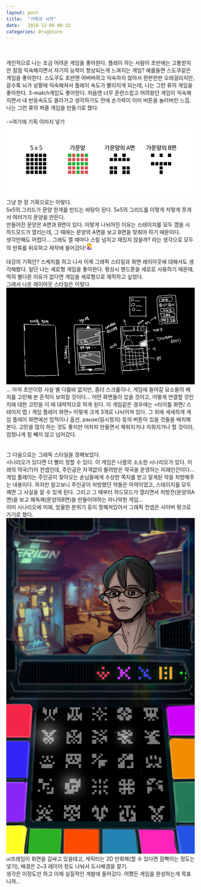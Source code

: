 ```yaml
---
layout: post
title:  "기획과 시작"
date:   2018-12-09 08:32
categories: DrugStore
---
```

<br>
<br>
개인적으로 나는 조금 어려운 게임을 좋아한다. 플레이 하는 사람이 초반에는 
고통받지만 점점 익숙해지면서 자기의 능력이 향상되는게 느껴지는 게임? 예를들면 스도쿠같은 게임을 좋아한다. 
스도쿠도 초반엔 어버버하고 익숙하지 않아서 한판한판 오래걸리지만, 갈수록 뇌가 상황에 익숙해져서 플레이 속도가 빨라지게 되는데, 
나는 그런 류의 게임을 좋아한다. 3-match게임도 좋아한다. 처음엔 너무 혼란스럽고 어려웠던 게임이 익숙해지면서 내 반응속도도 올라가고 생각하기도 전에 
손가락이 이미 버튼을 눌러버린 느낌. 나는 그런 류의 퍼즐 게임을 만들기로 했다. <br>
<br>
->여기에 기획 이미지 넣기
<br>
<img src="/images/post_attach/project000/기획안.png">
그냥 한 장 기획으로는 이렇다. <br>
5x5의 그리드가 문양 한개를 만드는 바탕이 된다. 5x5의 그리드를 이렇게 저렇게 쪼개서 여러가지 문양을 만든다.<br>
만들어진 문양은 A면과 B면이 있다. 이렇게 나뉘어진 이유는 스테이지를 모두 깼을 시 하드모드가 열리는데, 그 때에는 문양의 A면을 보고 B면을 맞춰야 하기 때문이다.<br>
생각만해도 어렵다... 그래도 깰 때마다 스릴 넘치고 재밌지 않을까? 라는 생각으로 모두의 만류를 뒤로하고 제작에 들어갔다!<img width="18px" height="18px" src="/images/emojis/emj_palmface.png">
<br>
<br>
대강의 기획안? 스케치를 하고 나서 이제 그래픽 스타일과 화면 레이아웃에 대해서도 생각해봤다. 일단 나는 세로형 게임을 좋아한다. 평상시 핸드폰을 세로로 사용하기 때문에, 딱히 별다른 이유가 없다면 게임을 세로형으로 제작하고 싶었다.<br>
그래서 나온 레이아웃 스타일은 이렇다.<br>
<img src="/images/post_attach/project000/화면레이아웃스케치.png">
<br>
... 아까 초안이랑 사실 별 다를바 없지만, 좀더 스크롤이나, 게임에 들어갈 요소들의 배치를 고민해 본 흔적이 보여질 것이다... 어떤 화면들이 있을 것이고, 어떻게 연결할 것인지에 대한 고민을 이 때 대략적으로 하게 된다. 이 게임같은 경우에는 <타이틀 화면/ 스테이지 맵 / 게임 플레이 화면> 이렇게 크게 3개로 나뉘어져 있다. 그 외에 세세하게 게임 플레이 화면에선 업적이나 옵션, pause(일시정지) 등의 버튼이 있을 것들을 배치해본다. 고민을 많이 하는 것도 좋지만 어차피 만들면서 채워지거나 지워지거나 할 것이라, 엄청나게 힘 빼지 않고 넘어갔다.<br>
<br>
<br>
그 다음으로는 그래픽 스타일을 정해보았다.<br>
시나리오가 있다면 더 빨리 정할 수 있다. 이 게임은 나름의 소소한 시나리오가 있다. 미래의 약국(?)이 컨셉인데, 주인공은 자격없이 물려받은 약국을 운영하는 미래인간이다... 게임 플레이는 주인공이 찾아오는 손님들에게 수상한 쪽지를 받고 알게된 약을 처방해주는 내용이다. 하지만 알고보니 주인공이 처방했던 약들은 마약이었고, 스테이지를 모두 깨면 그 사실을 알 수 있게 된다. 그리고 그 때부터 하드모드가 열리면서 처방전(문양의A면)을 보고 해독제(문양의B면)을 만들어야하는 마니악한 게임... <br>
이미 시나리오에 미래, 암울한 분위기 등이 정해져있어서 그래픽 컨셉은 사이버 펑크로 가기로 했다.<br>
<img src="/images/post_attach/project000/레이아웃 스타일.png">
<br>
ui프레임이 화면을 감싸고 있을테고, 캐릭터는 2D 만화체(할 수 있다면 깜빡이는 정도는 넣기), 배경은 2~3 레이어 정도 나눠서 도시배경을 깔기.<br>
생각은 이정도만 하고 이제 실질적인 개발에 들어갔다. 어쨌든 게임을 완성하는게 목표니까...








